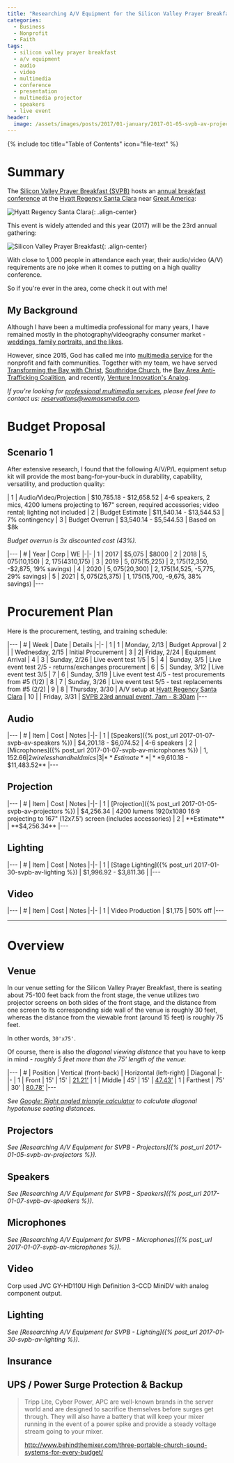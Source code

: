 ```yaml
---
title: "Researching A/V Equipment for the Silicon Valley Prayer Breakfast (SVPB)"
categories:
  - Business
  - Nonprofit
  - Faith
tags:
  - silicon valley prayer breakfast
  - a/v equipment
  - audio
  - video
  - multimedia
  - conference
  - presentation
  - multimedia projector
  - speakers
  - live event
header:
  image: /assets/images/posts/2017/01-january/2017-01-05-svpb-av-projectors/cover-svpb.jpg
---
```


{% include toc title="Table of Contents" icon="file-text" %}

# Summary

The [Silicon Valley Prayer Breakfast (SVPB)](http://svpb.net/) hosts an [annual breakfast conference](http://www.svpb.net/annual-breakfasts.html) at the [Hyatt Regency Santa Clara](https://santaclara.regency.hyatt.com/en/hotel/home.html) near [Great America](https://www.cagreatamerica.com/):

![Hyatt Regency Santa Clara](/assets/images/posts/2017/01-january/2017-01-05-svpb-av-projectors/hyatt-regency-santa-clara.jpg){: .align-center}

This event is widely attended and this year (2017) will be the 23rd annual gathering:

![Silicon Valley Prayer Breakfast](/assets/images/posts/2017/01-january/2017-01-05-svpb-av-projectors/cover-svpb.jpg){: .align-center}

With close to 1,000 people in attendance each year, their audio/video (A/V) requirements are no joke when it comes to putting on a high quality conference.

So if you're ever in the area, come check it out with me!

## My Background

Although I have been a multimedia professional for many years, I have remained mostly in the photography/videography consumer market - [weddings, family portraits, and the likes](http://justintoocreations.com/).

However, since 2015, God has called me into [multimedia service](http://wemassmedia.com/) for the nonprofit and faith communities. Together with my team, we have served [Transforming the Bay with Christ](http://tbc.city/), [Southridge Church](http://www.southridgesanjose.com/), the [Bay Area Anti-Trafficking Coalition](http://www.baatc.org/), and recently, [Venture Innovation's Analog](http://venture.org/).

*If you're looking for [professional multimedia services](http://wemassmedia.com/), please feel free to contact us: [reservations@wemassmedia.com](mailto:reservations@wemassmedia.com).*

# Budget Proposal

## Scenario 1

After extensive research, I found that the following A/V/P/L equipment setup kit will provide the most bang-for-your-buck in durability, capability, versatility, and production quality:

| 1 | Audio/Video/Projection | $10,785.18 - $12,658.52 | 4-6 speakers, 2 mics, 4200 lumens projecting to 167" screen, required accessories; video rental; lighting not included
| 2 | Budget Estimate | $11,540.14 - $13,544.53 | 7% contingency
| 3 | Budget Overrun | $3,540.14 - $5,544.53 | Based on $8k

*Budget overrun is 3x discounted cost (43%).*

|---
| # | Year | Corp | WE
|-|-
| 1 | 2017 | $5,075 | $8000
| 2 | 2018 | $5,075 ($10,150) | $2,175 (43% corp) ($10,175)
| 3 | 2019 | $5,075 ($15,225) | $2,175 ($12,350, -$2,875, 19% savings)
| 4 | 2020 | $5,075 ($20,300) | $2,175 ($14,525, -5,775, 29% savings)
| 5 | 2021 | $5,075 ($25,375) | $1,175 ($15,700, -9,675, 38% savings)
|---

# Procurement Plan

Here is the procurement, testing, and training schedule:

|---
| # | Week | Date | Details
|-|-
| 1 | 1 | Monday, 2/13 | Budget Approval
| 2 |  | Wednesday, 2/15 | Initial Procurement
| 3 | 2| Friday, 2/24 | Equipment Arrival
| 4 | 3 | Sunday, 2/26 | Live event test 1/5
| 5 | 4 | Sunday, 3/5 | Live event test 2/5 - returns/exchanges procurement
| 6 | 5 | Sunday, 3/12 | Live event test 3/5
| 7 | 6 | Sunday, 3/19 | Live event test 4/5 - test procurements from #5 (1/2)
| 8 | 7 | Sunday, 3/26 | Live event test 5/5 - test replacements from #5 (2/2)
| 9 | 8 | Thursday, 3/30 | A/V setup at [Hyatt Regency Santa Clara](https://santaclara.regency.hyatt.com/en/hotel/home.html)
| 10 |  | Friday, 3/31 | [SVPB 23rd annual event, 7am - 8:30am](http://www.svpb.net/annual-breakfasts.html)
|---


## Audio

|---
| # | Item | Cost | Notes
|-|-
| 1 | [Speakers]({% post_url 2017-01-07-svpb-av-speakers %}) | $4,201.18 - $6,074.52 | 4-6 speakers
| 2 | [Microphones]({% post_url 2017-01-07-svpb-av-microphones %}) | $1,152.66 | 2 wireless handheld mics
| 3 | **Estimate** | **$9,610.18 - $11,483.52**
|---

## Projection

|---
| # | Item | Cost | Notes
|-|-
| 1 | [Projection]({% post_url 2017-01-05-svpb-av-projectors %}) | $4,256.34 | 4200 lumens 1920x1080 16:9 projecting to 167" (12x7.5') screen (includes accessories)
| 2 | **Estimate** | **$4,256.34**
|---

## Lighting

|---
| # | Item | Cost | Notes
|-|-
| 1 | [Stage Lighting]({% post_url 2017-01-30-svpb-av-lighting %}) | $1,996.92 - $3,811.36 |
|---

## Video

|---
| # | Item | Cost | Notes
|-|-
| 1 | Video Production | $1,175 | 50% off
|---

<hr/>

<!--more-->

# Overview

## Venue

In our venue setting for the Silicon Valley Prayer Breakfast, there is seating about 75-100 feet back from the front stage, the venue utilizes two projector screens on both sides of the front stage, and the distance from one screen to its corresponding side wall of the venue is roughly 30 feet, whereas the distance from the viewable front (around 15 feet) is roughly 75 feet.

In other words, `30'x75'`.

Of course, there is also the *diagonal viewing distance* that you have to keep in mind - *roughly 5 feet more than the 75' length of the venue*:

|---
| # | Position | Vertical (front-back) | Horizontal (left-right) | Diagonal
|-|-
| 1 | Front | 15' | 15' | [21.21'](https://www.google.com/search?q=calculate+triangle+side&ie=utf-8&oe=utf-8#q=right%20angled%20triangle%20calc%3A%20find%20c&skip=s)
| 1 | Middle | 45' | 15' | [47.43'](https://www.google.com/search?q=calculate+triangle+side&ie=utf-8&oe=utf-8#q=right%20angled%20triangle%20calc%3A%20find%20c&skip=s)
| 1 | Farthest | 75' | 30' | [80.78'](https://www.google.com/search?q=calculate+triangle+side&ie=utf-8&oe=utf-8#q=right%20angled%20triangle%20calc%3A%20find%20c&skip=s)
|---

*See [Google: Right angled triangle calculator](https://www.google.com/search?q=calculate+triangle+side&ie=utf-8&oe=utf-8#q=calculate+right+triangle+side) to calculate diagonal hypotenuse seating distances.*

## Projectors

*See [Researching A/V Equipment for SVPB - Projectors]({% post_url 2017-01-05-svpb-av-projectors %}).*

## Speakers

*See [Researching A/V Equipment for SVPB - Speakers]({% post_url 2017-01-07-svpb-av-speakers %}).*

## Microphones

*See [Researching A/V Equipment for SVPB - Microphones]({% post_url 2017-01-07-svpb-av-microphones %}).*

## Video

Corp used JVC GY-HD110U High Definition 3-CCD MiniDV with analog component output.

## Lighting

*See [Researching A/V Equipment for SVPB - Lighting]({% post_url 2017-01-30-svpb-av-lighting %}).*

## Insurance



## UPS / Power Surge Protection & Backup

> Tripp Lite, Cyber Power, APC are well-known brands in the server world and are designed to sacrifice themselves before surges get through. They will also have a battery that will keep your mixer running in the event of a power spike and provide a steady voltage stream going to your mixer.
>
> http://www.behindthemixer.com/three-portable-church-sound-systems-for-every-budget/
